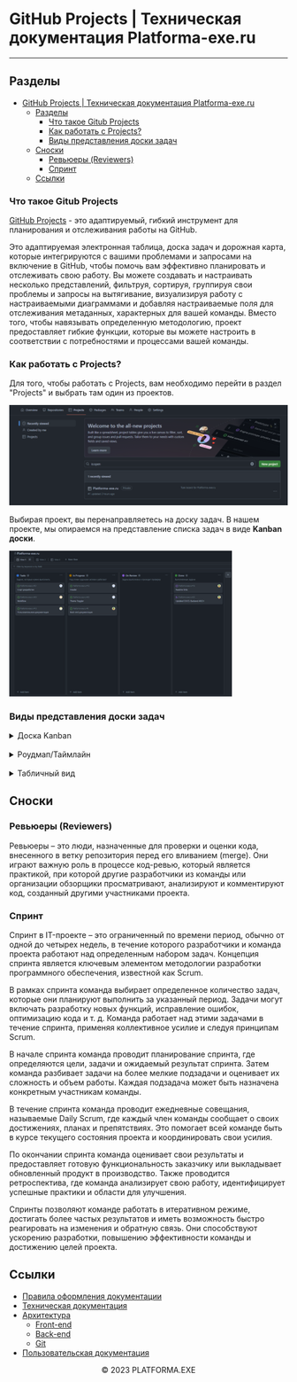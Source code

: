 # GitHub Projects | Техническая документация Platforma-exe.ru
<hr>

## Разделы

- [GitHub Projects | Техническая документация Platforma-exe.ru](#github-projects--техническая-документация-platforma-exeru)
  - [Разделы](#разделы)
    - [Что такое Gitub Projects](#что-такое-gitub-projects)
    - [Как работать с Projects?](#как-работать-с-projects)
    - [Виды представления доски задач](#виды-представления-доски-задач)
  - [Сноски](#сноски)
    - [Ревьюеры (Reviewers)](#ревьюеры-reviewers)
    - [Спринт](#спринт)
  - [Ссылки](#ссылки)

### Что такое Gitub Projects

[GitHub Projects](https://docs.github.com/en/issues/planning-and-tracking-with-projects/learning-about-projects/about-projects) - это адаптируемый, гибкий инструмент для планирования и отслеживания работы на GitHub.

Это адаптируемая электронная таблица, доска задач и дорожная карта, которые интегрируются с вашими проблемами и запросами на включение в GitHub, чтобы помочь вам эффективно планировать и отслеживать свою работу. Вы можете создавать и настраивать несколько представлений, фильтруя, сортируя, группируя свои проблемы и запросы на вытягивание, визуализируя работу с настраиваемыми диаграммами и добавляя настраиваемые поля для отслеживания метаданных, характерных для вашей команды. Вместо того, чтобы навязывать определенную методологию, проект предоставляет гибкие функции, которые вы можете настроить в соответствии с потребностями и процессами вашей команды.

### Как работать с Projects?

Для того, чтобы работать с Projects, вам необходимо перейти в раздел "Projects" и выбрать там один из проектов.

![Projects](img/projects.png)

Выбирая проект, вы перенаправляетесь на доску задач. В нашем проекте, мы опираемся на представление списка задач в виде **Kanban доски**.

<img width="80%" height="40%" src="./img/kanban.png" alt="kanban-board" />

### Виды представления доски задач

<details>
<summary>Доска Kanban</summary>

   Доска Kanban представляет собой визуальную доску, где задачи представлены в виде колонок и карточек. Колонки обычно соответствуют этапам работы, например, "To Do", "In Progress", "Done". Вы можете перемещать карточки между колонками, отслеживая прогресс выполнения задач. В нашем случае, можно выделить такие колонки как:

   - Tasks\
    Колонка с задачами, которые нужно выполнить

   - In Progress\
    Колонка с задачами, над которыми члены команды уже работают 

   - On Rewiev\
    Задачи, которые проходит проверку. После проаерки выполнения задачи он считается выполненной.\
    Задачи проверяют [Ревьюеры*]()

   - Done\
    Выполненные задачи. Как правило, список выполненных задач очищается по окончанию [спринта*](#спринт)

  ![Kanban view](./img/kanban.png)

</details>

<br />

<details>
  <summary>Роудмап/Таймлайн</summary>

  Роудмап или таймлайн представляет собой графическое отображение плана разработки или списка задач на основе временной шкалы. Это помогает визуализировать хронологию и зависимости между задачами, позволяя увидеть общую картину проекта и планировать работы на будущее.

  ![Roadmap view](./img/roadmap.png)

</details>

<br />

<details>
  <summary>Табличный вид</summary>

  Табличный вид представляет задачи в виде таблицы с рядами и столбцами. Каждая строка представляет отдельную задачу, а столбцы содержат различные атрибуты и метаданные задачи, такие как статус, приоритет, ответственный и даты. Табличный вид обеспечивает удобный способ отслеживать и фильтровать задачи по различным критериям.

  ![Table view](./img/table.png)

</details>


## Сноски

### Ревьюеры (Reviewers) 
Ревьюеры – это люди, назначенные для проверки и оценки кода, внесенного в ветку репозитория перед его вливанием (merge). Они играют важную роль в процессе код-ревью, который является практикой, при которой другие разработчики из команды или организации обзорщики просматривают, анализируют и комментируют код, созданный другими участниками проекта.

### Спринт

Спринт в IT-проекте – это ограниченный по времени период, обычно от одной до четырех недель, в течение которого разработчики и команда проекта работают над определенным набором задач. Концепция спринта является ключевым элементом методологии разработки программного обеспечения, известной как Scrum.

В рамках спринта команда выбирает определенное количество задач, которые они планируют выполнить за указанный период. Задачи могут включать разработку новых функций, исправление ошибок, оптимизацию кода и т. д. Команда работает над этими задачами в течение спринта, применяя коллективное усилие и следуя принципам Scrum.

В начале спринта команда проводит планирование спринта, где определяются цели, задачи и ожидаемый результат спринта. Затем команда разбивает задачи на более мелкие подзадачи и оценивает их сложность и объем работы. Каждая подзадача может быть назначена конкретным участникам команды.

В течение спринта команда проводит ежедневные совещания, называемые Daily Scrum, где каждый член команды сообщает о своих достижениях, планах и препятствиях. Это помогает всей команде быть в курсе текущего состояния проекта и координировать свои усилия.

По окончании спринта команда оценивает свои результаты и предоставляет готовую функциональность заказчику или выкладывает обновленный продукт в производство. Также проводится ретроспектива, где команда анализирует свою работу, идентифицирует успешные практики и области для улучшения.

Спринты позволяют команде работать в итеративном режиме, достигать более частых результатов и иметь возможность быстро реагировать на изменения и обратную связь. Они способствуют ускорению разработки, повышению эффективности команды и достижению целей проекта.

## Ссылки

- [Правила оформления документации](../../DOCTERMS.md)
- [Техническая документация](../../dev-docs/README.md)
- [Архитектура](../Arch/README.md)
    - [Front-end](../../dev-docs/Arch/Front-end/Front-end.md)
    - [Back-end](../../dev-docs/Arch/Back-end/Back-end.md)
  - [Git](../Git/Readme.md)
- [Пользовательская документация](../../user-docs/README.md)

<p align="center">&copy; 2023 PLATFORMA.EXE</p>
